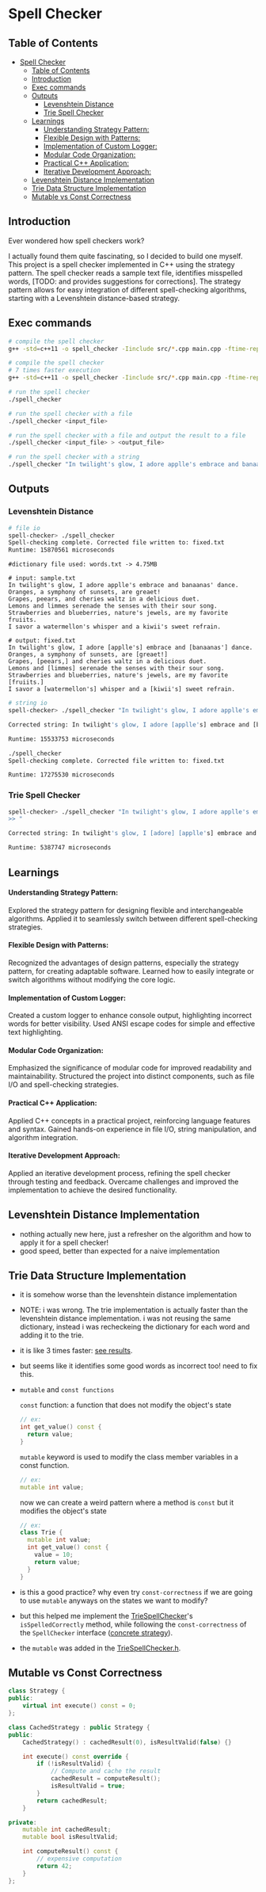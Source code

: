 # Spell Checker

## Table of Contents
- [Spell Checker](#spell-checker)
  - [Table of Contents](#table-of-contents)
  - [Introduction](#introduction)
  - [Exec commands](#exec-commands)
  - [Outputs](#outputs)
    - [Levenshtein Distance](#levenshtein-distance)
    - [Trie Spell Checker](#trie-spell-checker)
  - [Learnings](#learnings)
      - [Understanding Strategy Pattern:](#understanding-strategy-pattern)
      - [Flexible Design with Patterns:](#flexible-design-with-patterns)
      - [Implementation of Custom Logger:](#implementation-of-custom-logger)
      - [Modular Code Organization:](#modular-code-organization)
      - [Practical C++ Application:](#practical-c-application)
      - [Iterative Development Approach:](#iterative-development-approach)
  - [Levenshtein Distance Implementation](#levenshtein-distance-implementation)
  - [Trie Data Structure Implementation](#trie-data-structure-implementation)
  - [Mutable vs Const Correctness](#mutable-vs-const-correctness)

## Introduction
Ever wondered how spell checkers work?

I actually found them quite fascinating, so I decided to build one myself. This project is a spell checker implemented in C++ using the strategy pattern. The spell checker reads a sample text file, identifies misspelled words, [TODO: and provides suggestions for corrections]. The strategy pattern allows for easy integration of different spell-checking algorithms, starting with a Levenshtein distance-based strategy.

## Exec commands

```bash
# compile the spell checker
g++ -std=c++11 -o spell_checker -Iinclude src/*.cpp main.cpp -ftime-report
```


```bash
# compile the spell checker
# 7 times faster execution
g++ -std=c++11 -o spell_checker -Iinclude src/*.cpp main.cpp -ftime-report -O3
```

```bash
# run the spell checker
./spell_checker
```

```bash
# run the spell checker with a file
./spell_checker <input_file>
```

```bash
# run the spell checker with a file and output the result to a file
./spell_checker <input_file> > <output_file>
```

```bash
# run the spell checker with a string
./spell_checker "In twilight's glow, I adore applle's embrace and banaanas' dance. Oranges, a symphony of sunsets, are greaet! Grapes, peears, and cheries waltz in a delicious duet. Lemons and limmes serenade the senses with their sour song. Strawberries and blueberries, nature's jewels, are my favorite fruiits. I savor a watermellon's whisper and a kiwii's sweet refrain."
```


## Outputs

### Levenshtein Distance
```bash
# file io
spell-checker> ./spell_checker
Spell-checking complete. Corrected file written to: fixed.txt
Runtime: 15870561 microseconds
```

```
#dictionary file used: words.txt -> 4.75MB

# input: sample.txt
In twilight's glow, I adore applle's embrace and banaanas' dance.
Oranges, a symphony of sunsets, are greaet!
Grapes, peears, and cheries waltz in a delicious duet.
Lemons and limmes serenade the senses with their sour song.
Strawberries and blueberries, nature's jewels, are my favorite fruiits.
I savor a watermellon's whisper and a kiwii's sweet refrain.

# output: fixed.txt
In twilight's glow, I adore [applle's] embrace and [banaanas'] dance. 
Oranges, a symphony of sunsets, are [greaet!] 
Grapes, [peears,] and cheries waltz in a delicious duet. 
Lemons and [limmes] serenade the senses with their sour song. 
Strawberries and blueberries, nature's jewels, are my favorite [fruiits.] 
I savor a [watermellon's] whisper and a [kiwii's] sweet refrain. 

```

```bash
# string io
spell-checker> ./spell_checker "In twilight's glow, I adore applle's embrace and banaanas' dance. Oranges, a symphony of sunsets, are greaet! Grapes, peears, and cheries waltz in a delicious duet. Lemons and limmes serenade the senses with their sour song. Strawberries and blueberries, nature's jewels, are my favorite fruiits. I savor a watermellon's whisper and a kiwii's sweet refrain."

Corrected string: In twilight's glow, I adore [applle's] embrace and [banaanas'] dance. Oranges, a symphony of sunsets, are [greaet!] Grapes, [peears,] and cheries waltz in a delicious duet. Lemons and [limmes] serenade the senses with their sour song. Strawberries and blueberries, nature's jewels, are my favorite [fruiits.] I savor a [watermellon's] whisper and a [kiwii's] sweet refrain.

Runtime: 15533753 microseconds
```

```bash
./spell_checker        
Spell-checking complete. Corrected file written to: fixed.txt

Runtime: 17275530 microseconds
```

### Trie Spell Checker

```bash
spell-checker> ./spell_checker "In twilight's glow, I adore applle's embrace and banaanas' dance. Oranges, a symphony of sunsets, are greaet! Grapes, peears, and cheries waltz in a delicious duet. Lemons and limmes serenade the senses with their sour song. Strawberries and blueberries, nature's jewels, are my favorite fruiits. I savor a watermellon's whisper and a kiwii's sweet refrain.
>> "

Corrected string: In twilight's glow, I [adore] [applle's] embrace and [banaanas'] dance. Oranges, a symphony [of] sunsets, [are] [greaet!] Grapes, [peears,] and [cheries] waltz in a [delicious] duet. Lemons and [limmes] serenade the senses with their [sour] [song.] Strawberries and blueberries, nature's jewels, [are] [my] favorite [fruiits.] I savor a [watermellon's] whisper and a [kiwii's] [sweet] refrain. 

Runtime: 5387747 microseconds
```


## Learnings

#### Understanding Strategy Pattern:

Explored the strategy pattern for designing flexible and interchangeable algorithms.
Applied it to seamlessly switch between different spell-checking strategies.

#### Flexible Design with Patterns:

Recognized the advantages of design patterns, especially the strategy pattern, for creating adaptable software.
Learned how to easily integrate or switch algorithms without modifying the core logic.

#### Implementation of Custom Logger:

Created a custom logger to enhance console output, highlighting incorrect words for better visibility.
Used ANSI escape codes for simple and effective text highlighting.

#### Modular Code Organization:

Emphasized the significance of modular code for improved readability and maintainability.
Structured the project into distinct components, such as file I/O and spell-checking strategies.

#### Practical C++ Application:

Applied C++ concepts in a practical project, reinforcing language features and syntax.
Gained hands-on experience in file I/O, string manipulation, and algorithm integration.

#### Iterative Development Approach:

Applied an iterative development process, refining the spell checker through testing and feedback.
Overcame challenges and improved the implementation to achieve the desired functionality.

## Levenshtein Distance Implementation

- nothing actually new here, just a refresher on the algorithm and how to apply it for a spell checker!
- good speed, better than expected for a naive implementation

## Trie Data Structure Implementation

- it is somehow worse than the levenshtein distance implementation
- NOTE: i was wrong. The trie implementation is actually faster than the levenshtein distance implementation. i was not reusing the same dictionary, instead i was recheckeing the dictionary for each word and adding it to the trie. 
- it is like 3 times faster: [see results](#trie-spell-checker).
- but seems like it identifies some good words as incorrect too! need to fix this.
- `mutable` and `const functions`
  
  `const` function: a function that does not modify the object's state
  ```cpp
  // ex:
  int get_value() const {
    return value;
  }
  ```
  `mutable` keyword is used to modify the class member variables in a const function.
  ```cpp
  // ex:
  mutable int value;
  ```
  
  now we can create a weird pattern where a method is `const` but it modifies the object's state
  ```cpp
  // ex:
  class Trie {
    mutable int value;
    int get_value() const {
      value = 10;
      return value;
    }
  }
  ```
- is this a good practice? why even try `const-correctness` if we are going to use `mutable` anyways on the states we want to modify?
- but this helped me implement the [TrieSpellChecker](./src/trie_spell_checker.cpp)'s `isSpelledCorrectly` method, while following the `const-correctness` of the `SpellChecker` interface ([concrete strategy](./include/spell_check_strategy.h)).
- the `mutable` was added in the [TrieSpellChecker.h](./include/trie_spell_checker.h).

## Mutable vs Const Correctness

```cpp
class Strategy {
public:
    virtual int execute() const = 0;
};

class CachedStrategy : public Strategy {
public:
    CachedStrategy() : cachedResult(0), isResultValid(false) {}

    int execute() const override {
        if (!isResultValid) {
            // Compute and cache the result
            cachedResult = computeResult();
            isResultValid = true;
        }
        return cachedResult;
    }

private:
    mutable int cachedResult;
    mutable bool isResultValid;

    int computeResult() const {
        // expensive computation
        return 42;
    }
};

```
